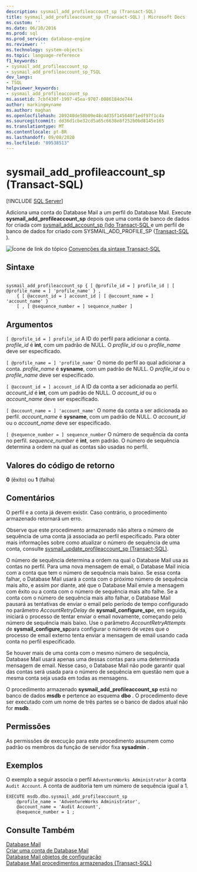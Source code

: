 ```yaml
---
description: sysmail_add_profileaccount_sp (Transact-SQL)
title: sysmail_add_profileaccount_sp (Transact-SQL) | Microsoft Docs
ms.custom: ''
ms.date: 06/10/2016
ms.prod: sql
ms.prod_service: database-engine
ms.reviewer: ''
ms.technology: system-objects
ms.topic: language-reference
f1_keywords:
- sysmail_add_profileaccount_sp
- sysmail_add_profileaccount_sp_TSQL
dev_langs:
- TSQL
helpviewer_keywords:
- sysmail_add_profileaccount_sp
ms.assetid: 7cbf430f-1997-45ea-9707-0086184de744
author: markingmyname
ms.author: maghan
ms.openlocfilehash: 209240de58b09e48c4d35f145640f1edf97f1c4a
ms.sourcegitcommit: dd36d1cbe32cd5a65c6638e8f252b0bd8145e165
ms.translationtype: MT
ms.contentlocale: pt-BR
ms.lasthandoff: 09/08/2020
ms.locfileid: "89538513"
---
```

# <a name="sysmail_add_profileaccount_sp-transact-sql"></a>sysmail_add_profileaccount_sp (Transact-SQL)
[!INCLUDE [SQL Server](../../includes/applies-to-version/sqlserver.md)]

  Adiciona uma conta do Database Mail a um perfil do Database Mail. Execute **sysmail_add_profileaccount_sp** depois que uma conta de banco de dados for criada com [sysmail_add_account_sp &#40;&#41;do Transact-SQL ](../../relational-databases/system-stored-procedures/sysmail-add-account-sp-transact-sql.md)e um perfil de banco de dados for criado com SYSMAIL_ADD_PROFILE_SP &#40;[Transact-SQL ](../../relational-databases/system-stored-procedures/sysmail-add-profile-sp-transact-sql.md)&#41;.  
  
 ![Ícone de link do tópico](../../database-engine/configure-windows/media/topic-link.gif "Ícone de link do tópico") [Convenções da sintaxe Transact-SQL](../../t-sql/language-elements/transact-sql-syntax-conventions-transact-sql.md)  
  
## <a name="syntax"></a>Sintaxe  
  
```  
  
sysmail_add_profileaccount_sp { [ @profile_id = ] profile_id | [ @profile_name = ] 'profile_name' } ,  
    { [ @account_id = ] account_id | [ @account_name = ] 'account_name' }  
    [ , [ @sequence_number = ] sequence_number ]  
```  
  
## <a name="arguments"></a>Argumentos  
`[ @profile_id = ] profile_id` A ID do perfil para adicionar a conta. *profile_id* é **int**, com um padrão de NULL. O *profile_id* ou o *profile_name* deve ser especificado.  
  
`[ @profile_name = ] 'profile_name'` O nome do perfil ao qual adicionar a conta. *profile_name* é **sysname**, com um padrão de NULL. O *profile_id* ou o *profile_name* deve ser especificado.  
  
`[ @account_id = ] account_id` A ID da conta a ser adicionada ao perfil. *account_id* é **int**, com um padrão de NULL. O *account_id* ou o *account_name* deve ser especificado.  
  
`[ @account_name = ] 'account_name'` O nome da conta a ser adicionada ao perfil. *account_name* é **sysname**, com um padrão de NULL. O *account_id* ou o *account_name* deve ser especificado.  
  
`[ @sequence_number = ] sequence_number` O número de sequência da conta no perfil. *sequence_number* é **int**, sem padrão. O número de sequência determina a ordem na qual as contas são usadas no perfil.  
  
## <a name="return-code-values"></a>Valores do código de retorno  
 **0** (êxito) ou **1** (falha)  
  
## <a name="remarks"></a>Comentários  
 O perfil e a conta já devem existir. Caso contrário, o procedimento armazenado retornará um erro.  
  
 Observe que este procedimento armazenado não altera o número de sequência de uma conta já associada ao perfil especificado. Para obter mais informações sobre como atualizar o número de sequência de uma conta, consulte [sysmail_update_profileaccount_sp &#40;Transact-SQL&#41;](../../relational-databases/system-stored-procedures/sysmail-update-profileaccount-sp-transact-sql.md).  
  
 O número de sequência determina a ordem na qual o Database Mail usa as contas no perfil. Para uma nova mensagem de email, o Database Mail inicia com a conta que tem o número de sequência mais baixo. Se essa conta falhar, o Database Mail usará a conta com o próximo número de sequência mais alto, e assim por diante, até que o Database Mail envie a mensagem com êxito ou a conta com o número de sequência mais alto falhe. Se a conta com o número de sequência mais alto falhar, o Database Mail pausará as tentativas de enviar o email pelo período de tempo configurado no parâmetro *AccountRetryDelay* de **sysmail_configure_sp**e, em seguida, iniciará o processo de tentar enviar o email novamente, começando pelo número de sequência mais baixo. Use o parâmetro *AccountRetryAttempts* de **sysmail_configure_sp**para configurar o número de vezes que o processo de email externo tenta enviar a mensagem de email usando cada conta no perfil especificado.  
  
 Se houver mais de uma conta com o mesmo número de sequência, Database Mail usará apenas uma dessas contas para uma determinada mensagem de email. Nesse caso, o Database Mail não pode garantir qual das contas será usada para o número de sequência em questão nem que a mesma conta seja usada em todas as mensagens.  
  
 O procedimento armazenado **sysmail_add_profileaccount_sp** está no banco de dados **msdb** e pertence ao esquema **dbo** . O procedimento deve ser executado com um nome de três partes se o banco de dados atual não for **msdb**.  
  
## <a name="permissions"></a>Permissões  
 As permissões de execução para este procedimento assumem como padrão os membros da função de servidor fixa **sysadmin** .  
  
## <a name="examples"></a>Exemplos  
 O exemplo a seguir associa o perfil `AdventureWorks Administrator` à conta `Audit Account`. A conta de auditoria tem um número de sequência igual a 1.  
  
```  
EXECUTE msdb.dbo.sysmail_add_profileaccount_sp  
    @profile_name = 'AdventureWorks Administrator',  
    @account_name = 'Audit Account',  
    @sequence_number = 1 ;  
```  
  
## <a name="see-also"></a>Consulte Também  
 [Database Mail](../../relational-databases/database-mail/database-mail.md)   
 [Criar uma conta de Database Mail](../../relational-databases/database-mail/create-a-database-mail-account.md)   
 [Database Mail objetos de configuração](../../relational-databases/database-mail/database-mail-configuration-objects.md)   
 [Database Mail procedimentos armazenados &#40;Transact-SQL&#41;](../../relational-databases/system-stored-procedures/database-mail-stored-procedures-transact-sql.md)  
  
  
